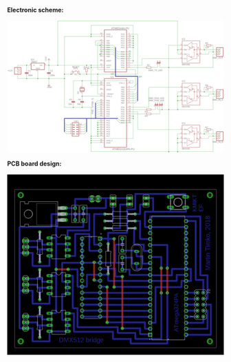**Electronic scheme:**
<br><br>
![scheme](scheme.png)
<br>

**PCB board design:**
<br><br>
![board](board.png)
